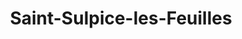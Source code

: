 ---
title: Saint-Sulpice-les-Feuilles
url: /saint-sulpice-les-feuilles/
latitude: 46.318
longitude: 1.368
---